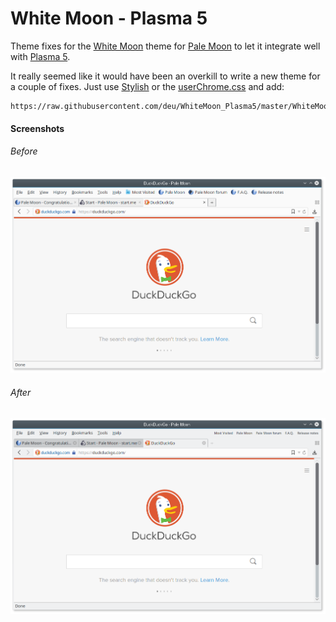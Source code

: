 White Moon - Plasma 5
=====================

Theme fixes for the [White Moon](https://github.com/Lootyhoof/whitemoon) theme for [Pale Moon](https://github.com/MoonchildProductions/Pale-Moon) to let it integrate well with [Plasma 5](https://www.kde.org/).

It really seemed like it would have been an overkill to write a new theme for a couple of fixes. Just use [Stylish](https://addons.mozilla.org/en-US/firefox/addon/stylish/) or the [userChrome.css](https://developer.mozilla.org/en-US/docs/Mozilla/Tech/XUL/Tutorial/Modifying_the_Default_Skin) and add:
```
https://raw.githubusercontent.com/deu/WhiteMoon_Plasma5/master/WhiteMoon_Plasma5.css
```


#### Screenshots

###### Before

![Before](/screenshots/before.png?raw=true "Before")

###### After

![After](/screenshots/after.png?raw=true "After")
